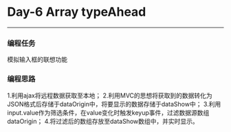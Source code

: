 # Day-6 Array typeAhead
---
### 编程任务
模拟输入框的联想功能

### 编程思路
1.利用ajax将远程数据获取至本地；
2.利用MVC的思想将获取到的数据转化为JSON格式后存储于dataOrigin中，将要显示的数据存储于dataShow中；
3.利用input.value作为筛选条件，在value变化时触发keyup事件，过滤数据源数组dataOrigin；
4.将过滤后的数组存放至dataShow数组中，并实时显示。

